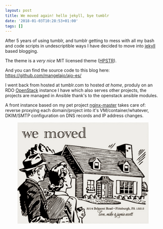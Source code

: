 ```yaml
---
layout: post
title: We moved again! hello jekyll, bye tumblr
date: '2018-01-03T10:28:53+01:00'
tags: []
---
```

After 5 years of using tumblr, and tumblr getting to mess with
all my bash and code scripts in undescriptible ways I have decided
to move into <a href="https://jekyllrb.com/">jekyll</a> based blogging.

The theme is a *very nice* MIT licensed theme (<a
  href="https://mademistakes.com/work/hpstr-jekyll-theme/">HPSTR</a>).

And you can find the source code to this blog here:
<a href="https://github.com/mangelajo/ajo-es/">https://github.com/mangelajo/ajo-es/</a>

I went back from hosted at tumblr.com to hosted *at home*, produly on an RDO
<a href="https://rdoproject.org">OpenStack</a> instance I have which also
serves other projects, the projects are managed in Ansible thank's to the
openstack ansible modules.

A front instance based on my pet project
<a href="https://github.com/mangelajo/nginx-master">nginx-master</a> takes care
of: reverse proxying each domain/project into it's VM/container/whatever,
DKIM/SMTP configuration on DNS records and IP address changes.

<figure>
<img src="/images/we_moved.png"/>
</figure>

